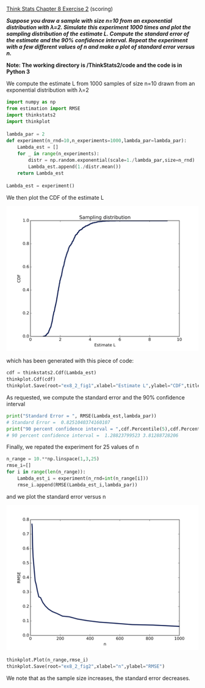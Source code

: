 [Think Stats Chapter 8 Exercise 2](http://greenteapress.com/thinkstats2/html/thinkstats2009.html#toc77) (scoring)

_**Suppose you draw a sample with size n=10 from an exponential distribution with λ=2. Simulate this experiment 1000 times and plot the sampling distribution of the estimate L. Compute the standard error of the estimate and the 90% confidence interval.
Repeat the experiment with a few different values of n and make a plot of standard error versus n.**_

**Note: The working directory is /ThinkStats2/code and the code is in Python 3**

We compute the estimate L from 1000 samples of size n=10 drawn from an exponential distribution with λ=2
```python
import numpy as np
from estimation import RMSE
import thinkstats2
import thinkplot

lambda_par = 2
def experiment(n_rnd=10,n_experiments=1000,lambda_par=lambda_par):
    Lambda_est = []
    for _ in range(n_experiments):
        distr = np.random.exponential(scale=1./lambda_par,size=n_rnd)
        Lambda_est.append(1./distr.mean())
    return Lambda_est

Lambda_est = experiment()
```

We then plot the CDF of the estimate L

![](../img/ex8_2_fig1.png)

which has been generated with this piece of code:
```python
cdf = thinkstats2.Cdf(Lambda_est)
thinkplot.Cdf(cdf)
thinkplot.Save(root="ex8_2_fig1",xlabel="Estimate L",ylabel="CDF",title="Sampling distribution")
```

As requested, we compute the standard error and the 90% confidence interval
```python
print("Standard Error = ", RMSE(Lambda_est,lambda_par))
# Standard Error =  0.8251040374160107
print("90 percent confidence interval = ",cdf.Percentile(5),cdf.Percentile(95))
# 90 percent confidence interval =  1.28823799523 3.81288728206
```

Finally, we repated the experiment for 25 values of n

```python
n_range = 10.**np.linspace(1,3,25)
rmse_i=[]
for i in range(len(n_range)):
    Lambda_est_i = experiment(n_rnd=int(n_range[i]))
    rmse_i.append(RMSE(Lambda_est_i,lambda_par))
```

and we plot the standard error versus n

![](../img/ex8_2_fig2.png)

```python
thinkplot.Plot(n_range,rmse_i)
thinkplot.Save(root="ex8_2_fig2",xlabel="n",ylabel="RMSE")
```

We note that as the sample size increases, the standard error decreases.

